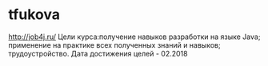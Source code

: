 # tfukova
http://job4j.ru/
Цели курса:получение навыков разработки на языке Java; применение на практике всех полученных знаний и навыков; трудоустройство.
Дата достижения целей -  02.2018
